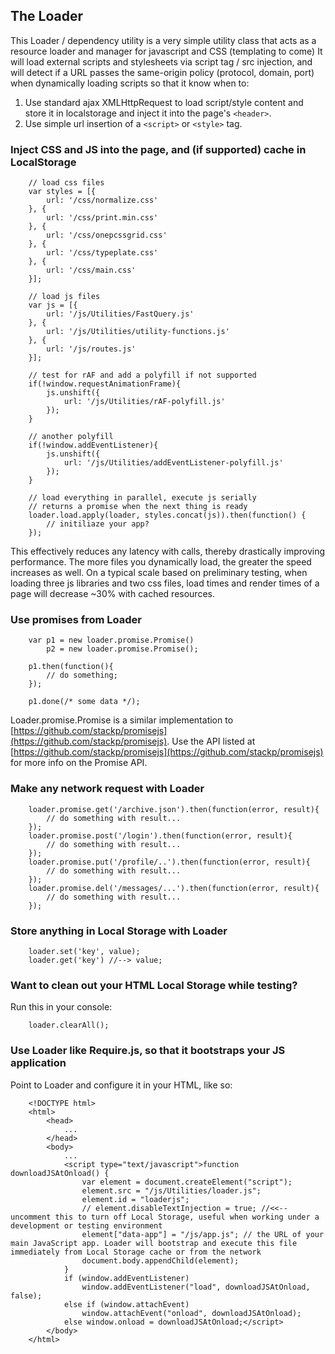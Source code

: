 ## The Loader

This Loader / dependency utility is a very simple utility class that acts as a resource loader and manager for javascript and CSS (templating to come)
It will load external scripts and stylesheets via script tag / src injection, and will detect if a URL passes the same-origin policy (protocol, domain, port) when dynamically loading scripts so that it know when to:

1. Use standard ajax XMLHttpRequest to load script/style content and store it in localstorage and inject it into the page's `<header>`.
2. Use simple url insertion of a `<script>` or `<style>` tag.

### Inject CSS and JS into the page, and (if supported) cache in LocalStorage

```
	// load css files
	var styles = [{
		url: '/css/normalize.css'
	}, {
		url: '/css/print.min.css'
	}, {
		url: '/css/onepcssgrid.css'
	}, {
		url: '/css/typeplate.css'
	}, {
		url: '/css/main.css'
	}];

	// load js files
	var js = [{
		url: '/js/Utilities/FastQuery.js'
	}, {
		url: '/js/Utilities/utility-functions.js'
	}, {
		url: '/js/routes.js'
	}];

	// test for rAF and add a polyfill if not supported
	if(!window.requestAnimationFrame){
		js.unshift({
			url: '/js/Utilities/rAF-polyfill.js'
		});
	}

	// another polyfill
	if(!window.addEventListener){
		js.unshift({
			url: '/js/Utilities/addEventListener-polyfill.js'
		});
	}

	// load everything in parallel, execute js serially
	// returns a promise when the next thing is ready
	loader.load.apply(loader, styles.concat(js)).then(function() {
		// initiliaze your app?
	});
```

This effectively reduces any latency with calls, thereby drastically improving performance. The more files you dynamically load, the greater the speed increases as well. On a typical scale based on preliminary testing, when loading three js libraries and two css files, load times and render times of a page will decrease ~30% with cached resources.

### Use promises from Loader

```
	var p1 = new loader.promise.Promise()
		p2 = new loader.promise.Promise();

	p1.then(function(){
		// do something;
	});

	p1.done(/* some data */);
```

Loader.promise.Promise is a similar implementation to [https://github.com/stackp/promisejs](https://github.com/stackp/promisejs). Use the API listed at [https://github.com/stackp/promisejs](https://github.com/stackp/promisejs) for more info on the Promise API.

### Make any network request with Loader

```
	loader.promise.get('/archive.json').then(function(error, result){
		// do something with result...
	});
	loader.promise.post('/login').then(function(error, result){
		// do something with result...
	});
	loader.promise.put('/profile/..').then(function(error, result){
		// do something with result...
	});
	loader.promise.del('/messages/...').then(function(error, result){
		// do something with result...
	});
```

### Store anything in Local Storage with Loader

```
	loader.set('key', value);
	loader.get('key') //--> value;
```

### Want to clean out your HTML Local Storage while testing?

Run this in your console:

```
	loader.clearAll();
```

### Use Loader like Require.js, so that it bootstraps your JS application

Point to Loader and configure it in your HTML, like so:

```
	<!DOCTYPE html>
	<html>
		<head>
			...
		</head>
		<body>
			...
			<script type="text/javascript">function downloadJSAtOnload() {
				var element = document.createElement("script");
				element.src = "/js/Utilities/loader.js";
				element.id = "loaderjs";
				// element.disableTextInjection = true; //<<-- uncomment this to turn off Local Storage, useful when working under a development or testing environment
				element["data-app"] = "/js/app.js"; // the URL of your main JavaScript app. Loader will bootstrap and execute this file immediately from Local Storage cache or from the network
				document.body.appendChild(element);
			}
			if (window.addEventListener)
				window.addEventListener("load", downloadJSAtOnload, false);
			else if (window.attachEvent)
				window.attachEvent("onload", downloadJSAtOnload);
			else window.onload = downloadJSAtOnload;</script>
		</body>
	</html>
```